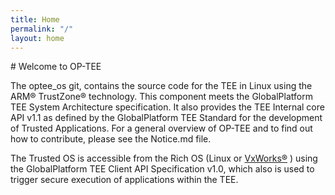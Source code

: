 ```yaml
---
title: Home
permalink: "/"
layout: home
---
```


<div class="text-center" markdown="1">
# Welcome to OP-TEE

The optee_os git, contains the source code for the TEE in Linux using the ARM® TrustZone® technology. This component meets the GlobalPlatform TEE System Architecture specification. It also provides the TEE Internal core API v1.1 as defined by the GlobalPlatform TEE Standard for the development of Trusted Applications. For a general overview of OP-TEE and to find out how to contribute, please see the Notice.md file.

The Trusted OS is accessible from the Rich OS (Linux or [VxWorks®](https://www.windriver.com/products/vxworks/) ) using the GlobalPlatform TEE Client API Specification v1.0, which also is used to trigger secure execution of applications within the TEE.
</div>
